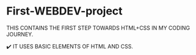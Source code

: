 # First-WEBDEV-project
THIS CONTAINS THE FIRST STEP TOWARDS HTML+CSS IN MY CODING JOURNEY.

✔️ IT USES BASIC ELEMENTS OF HTML AND CSS.
